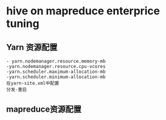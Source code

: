 # hive on mapreduce enterprice tuning
## Yarn 资源配置
    - yarn.nodemanager.resource.memory-mb
    -yarn.nodemanager.resource.cpu-vcores
    -yarn.scheduler.maximum-allocation-mb
    -yarn.scheduler.minimum-allocation-mb
    在yarn-site.xml中配置
    分发-重启
## mapreduce资源配置
